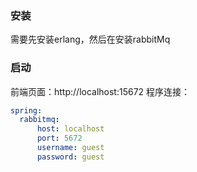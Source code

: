 ### 安装
需要先安装erlang，然后在安装rabbitMq

### 启动
前端页面：http://localhost:15672
程序连接：
~~~yml
spring:
  rabbitmq:
      host: localhost
      port: 5672
      username: guest
      password: guest
~~~